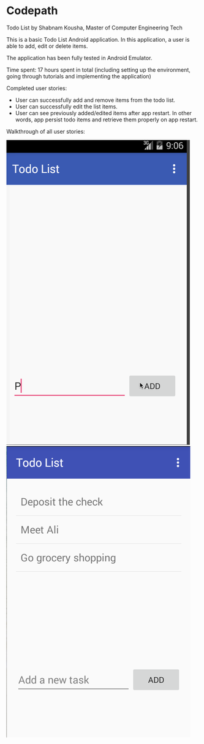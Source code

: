 # Codepath

Todo List by Shabnam Kousha, Master of Computer Engineering Tech

This is a basic Todo List Android application. In this application, a user is able to add, edit or delete items.

The application has been fully tested in Android Emulator.

Time spent: 17 hours spent in total (including setting up the environment, going through tutorials and implementing
the application)

Completed user stories:

- User can successfully add and remove items from the todo list.
- User can successfully edit the list items.
- User can see previously added/edited items after app restart. In other words, app persist todo items and retrieve 
them properly on app restart.

Walkthrough of all user stories:

<img src="https://github.com/shabnamkousha/codepath/blob/master/TodoList_Demo.gif" alt="Video Walkthrough" style="max-width:100%;">

<img src="https://github.com/shabnamkousha/codepath/blob/master/Screenshots/App_Screenshot.png" alt="Video Walkthrough" style="max-width:100%;">



